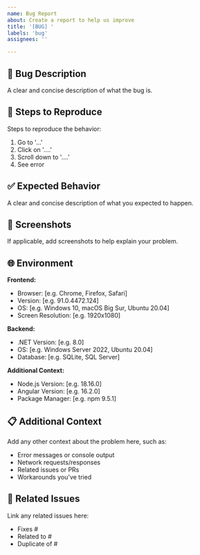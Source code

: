 ```yaml
---
name: Bug Report
about: Create a report to help us improve
title: '[BUG] '
labels: 'bug'
assignees: ''

---
```


## 🐛 Bug Description
A clear and concise description of what the bug is.

## 🔄 Steps to Reproduce
Steps to reproduce the behavior:
1. Go to '...'
2. Click on '....'
3. Scroll down to '....'
4. See error

## ✅ Expected Behavior
A clear and concise description of what you expected to happen.

## 📸 Screenshots
If applicable, add screenshots to help explain your problem.

## 🌐 Environment
**Frontend:**
- Browser: [e.g. Chrome, Firefox, Safari]
- Version: [e.g. 91.0.4472.124]
- OS: [e.g. Windows 10, macOS Big Sur, Ubuntu 20.04]
- Screen Resolution: [e.g. 1920x1080]

**Backend:**
- .NET Version: [e.g. 8.0]
- OS: [e.g. Windows Server 2022, Ubuntu 20.04]
- Database: [e.g. SQLite, SQL Server]

**Additional Context:**
- Node.js Version: [e.g. 18.16.0]
- Angular Version: [e.g. 16.2.0]
- Package Manager: [e.g. npm 9.5.1]

## 📋 Additional Context
Add any other context about the problem here, such as:
- Error messages or console output
- Network requests/responses
- Related issues or PRs
- Workarounds you've tried

## 🔗 Related Issues
Link any related issues here:
- Fixes #
- Related to #
- Duplicate of #

